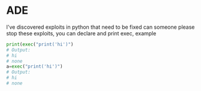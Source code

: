 # ADE
I've discovered exploits in python that need to be fixed can someone please stop these exploits, you can declare and print exec, example
```python
print(exec("print('hi')")
# Output:
# hi
# none
a=exec("print('hi')")
# Output:
# hi
# none
```
